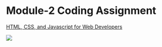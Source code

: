 

# Module-2 Coding Assignment

<a href="https://www.coursera.org/learn/html-css-javascript-for-web-developers">HTML, CSS, and Javascript for Web Developers</a>

<img src="2Goofy.github.io/Assignments/Module 2-Solution/Module 2.PNG">





